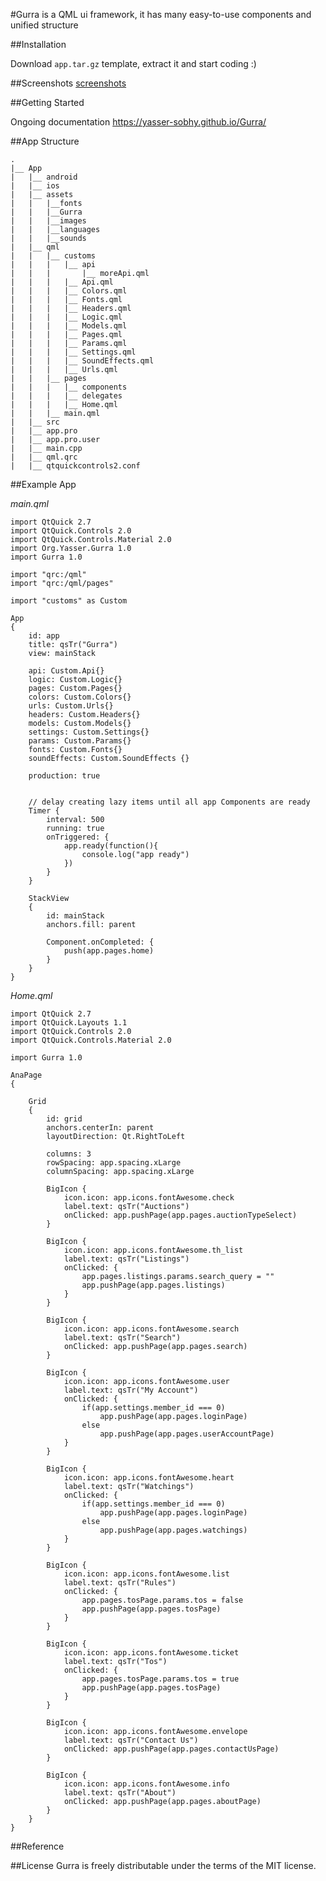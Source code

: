 #Gurra is a QML ui framework, it has many easy-to-use components and unified structure

##Installation

Download `app.tar.gz` template, extract it and start coding :)

##Screenshots
[screenshots](/screenshots/README.md)

##Getting Started

Ongoing documentation https://yasser-sobhy.github.io/Gurra/

##App Structure

    .
    |__ App
    |	|__ android
	|   |__ ios
    |	|__ assets
    |	|	|__fonts
    |	|	|__Gurra
    |	|	|__images
    |	|	|__languages
    |	|	|__sounds
    |	|__ qml
    |	|	|__	customs
    |	|	|	|__	api
    |	|	|		|__ moreApi.qml
    |	|	|	|__ Api.qml
    |	|	|	|__ Colors.qml
    |	|	|	|__ Fonts.qml
    |	|	|	|__ Headers.qml
    |	|	|	|__ Logic.qml
    |	|	|	|__ Models.qml
    |	|	|	|__ Pages.qml
    |	|	|	|__ Params.qml
    |	|	|	|__ Settings.qml
    |	|	|	|__ SoundEffects.qml
    |	|	|	|__ Urls.qml
	|	|   |__ pages
	|	|   |	|__ components
	|	|   |	|__ delegates
	|	|   |	|__ Home.qml
    |	|	|__ main.qml
	|   |__ src
	|   |__ app.pro
	|   |__ app.pro.user
	|   |__ main.cpp
	|   |__ qml.qrc
	|   |__ qtquickcontrols2.conf

##Example App

*main.qml*

    import QtQuick 2.7
    import QtQuick.Controls 2.0
    import QtQuick.Controls.Material 2.0
    import Org.Yasser.Gurra 1.0
    import Gurra 1.0
    
    import "qrc:/qml"
    import "qrc:/qml/pages"
    
    import "customs" as Custom
    
    App
    {
        id: app
        title: qsTr("Gurra")
        view: mainStack
    
        api: Custom.Api{}
        logic: Custom.Logic{}
        pages: Custom.Pages{}
        colors: Custom.Colors{}
        urls: Custom.Urls{}
        headers: Custom.Headers{}
        models: Custom.Models{}
        settings: Custom.Settings{}
        params: Custom.Params{}
        fonts: Custom.Fonts{}
        soundEffects: Custom.SoundEffects {}
    
        production: true
    
    
        // delay creating lazy items until all app Components are ready
        Timer {
            interval: 500
            running: true
            onTriggered: {
                app.ready(function(){
                    console.log("app ready")
                })
            }
        }
    
        StackView
        {
            id: mainStack
            anchors.fill: parent
    
            Component.onCompleted: {
                push(app.pages.home)
            }
        }
    }

*Home.qml*

    import QtQuick 2.7
    import QtQuick.Layouts 1.1
    import QtQuick.Controls 2.0
    import QtQuick.Controls.Material 2.0
    
    import Gurra 1.0
    
    AnaPage
    {
    
        Grid
        {
            id: grid
            anchors.centerIn: parent
            layoutDirection: Qt.RightToLeft
    
            columns: 3
            rowSpacing: app.spacing.xLarge
            columnSpacing: app.spacing.xLarge
    
            BigIcon {
                icon.icon: app.icons.fontAwesome.check
                label.text: qsTr("Auctions")
                onClicked: app.pushPage(app.pages.auctionTypeSelect)
            }
    
            BigIcon {
                icon.icon: app.icons.fontAwesome.th_list
                label.text: qsTr("Listings")
                onClicked: {
                    app.pages.listings.params.search_query = ""
                    app.pushPage(app.pages.listings)
                }
            }
    
            BigIcon {
                icon.icon: app.icons.fontAwesome.search
                label.text: qsTr("Search")
                onClicked: app.pushPage(app.pages.search)
            }
    
            BigIcon {
                icon.icon: app.icons.fontAwesome.user
                label.text: qsTr("My Account")
                onClicked: {
                    if(app.settings.member_id === 0)
                        app.pushPage(app.pages.loginPage)
                    else
                        app.pushPage(app.pages.userAccountPage)
                }
            }
    
            BigIcon {
                icon.icon: app.icons.fontAwesome.heart
                label.text: qsTr("Watchings")
                onClicked: {
                    if(app.settings.member_id === 0)
                        app.pushPage(app.pages.loginPage)
                    else
                        app.pushPage(app.pages.watchings)
                }
            }
    
            BigIcon {
                icon.icon: app.icons.fontAwesome.list
                label.text: qsTr("Rules")
                onClicked: {
                    app.pages.tosPage.params.tos = false
                    app.pushPage(app.pages.tosPage)
                }
            }
    
            BigIcon {
                icon.icon: app.icons.fontAwesome.ticket
                label.text: qsTr("Tos")
                onClicked: {
                    app.pages.tosPage.params.tos = true
                    app.pushPage(app.pages.tosPage)
                }
            }
    
            BigIcon {
                icon.icon: app.icons.fontAwesome.envelope
                label.text: qsTr("Contact Us")
                onClicked: app.pushPage(app.pages.contactUsPage)
            }
    
            BigIcon {
                icon.icon: app.icons.fontAwesome.info
                label.text: qsTr("About")
                onClicked: app.pushPage(app.pages.aboutPage)
            }
        }
    }



##Reference

##License 
Gurra is freely distributable under the terms of the MIT license.
